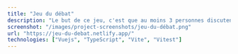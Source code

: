 ```yaml
---
title: "Jeu du débat"
description: "Le but de ce jeu, c'est que au moins 3 personnes discutent autour d'un sujet... Mais une des personnes dans le groupe n'est pas au courant du sujet ! Le but est de deviner qui ne sait pas de quoi on parle, ou de quoi tout le monde parle."
screenshot: "/images/project-screenshots/jeu-du-débat.png"
url: "https://jeu-du-debat.netlify.app/"
technologies: ["Vuejs", "TypeScript", "Vite", "Vitest"]
---
```

